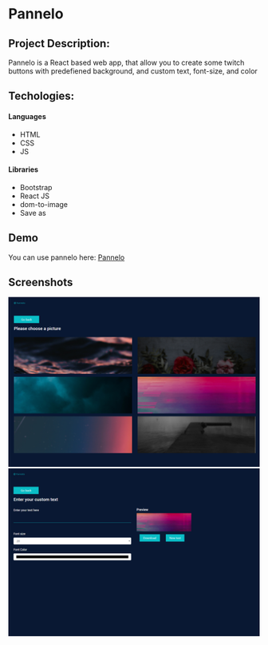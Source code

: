 # Pannelo

## Project Description:

Pannelo is a React based web app, that allow you to create some twitch buttons with predefiened background, and custom text, font-size, and color

## Techologies:

#### Languages

- HTML
- CSS
- JS

#### Libraries

- Bootstrap
- React JS
- dom-to-image
- Save as

## Demo

You can use pannelo here: [Pannelo](https://atndesign.github.io/pannelo/)

## Screenshots

<img src="./screen1.png" alt="demo" />

<img src="./screen2.png" alt="demo" />
